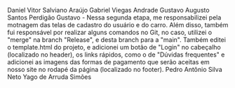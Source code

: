 Daniel Vitor Salviano Araújo
Gabriel Viegas Andrade
Gustavo Augusto Santos Perdigão
Gustavo - Nessa segunda etapa, me responsabilizei pela motnagem das telas de cadastro do usuário e do carro. Além disso, também fui responsável por realizar alguns comandos no Git, no caso, utilizei o "merge" na branch "Release", e desta branch para a "main". Também editei o template.html do projeto, e adicionei um botão de "Login" no cabeçalho (localizado no header), os links rápidos, como o de "Dúvidas frequentes" e adicionei as imagens das formas de pagamento que serão aceitas em nosso site no rodapé da página (localizado no footer).
Pedro Antônio Silva Neto
Yago de Arruda Simões
